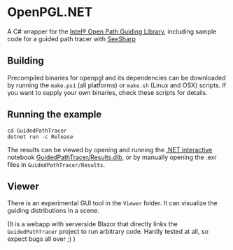 # OpenPGL.NET

A C# wrapper for the [Intel® Open Path Guiding Library](https://github.com/OpenPathGuidingLibrary/openpgl), including sample code for a guided path tracer with [SeeSharp](https://github.com/pgrit/SeeSharp)

## Building

Precompiled binaries for openpgl and its dependencies can be downloaded by running the `make.ps1` (all platforms) or `make.sh` (Linux and OSX) scripts. If you want to supply your own binaries, check these scripts for details.

## Running the example

```
cd GuidedPathTracer
dotnet run -c Release
```

The results can be viewed by opening and running the [.NET interactive](https://github.com/dotnet/interactive) notebook [GuidedPathTracer/Results.dib](GuidedPathTracer/Results.dib), or by manually opening the .exr files in `GuidedPathTracer/Results`.

## Viewer

There is an experimental GUI tool in the `Viewer` folder. It can visualize the guiding distributions in a scene.

(It is a webapp with serverside Blazor that directly links the `GuidedPathTracer` project to run arbitrary code. Hardly tested at all, so expect bugs all over ;) )
